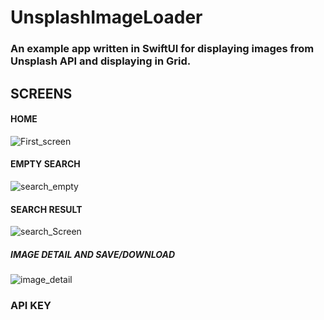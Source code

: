 # UnsplashImageLoader
### An example app written in SwiftUI for displaying images from Unsplash API and displaying in Grid.


## SCREENS

#### HOME
![First_screen](https://github.com/Gagan5278/UnsplashImageLoader/assets/2304583/c7da5481-dded-41cf-99d7-c335471047c6)

#### EMPTY SEARCH
![search_empty](https://github.com/Gagan5278/UnsplashImageLoader/assets/2304583/d5301b16-9308-4589-9ec9-15f7ee303634)

#### SEARCH RESULT
![search_Screen](https://github.com/Gagan5278/UnsplashImageLoader/assets/2304583/9918e566-a4a8-485e-8aaf-5624b4fa03a6)

##### IMAGE DETAIL AND SAVE/DOWNLOAD 
![image_detail](https://github.com/Gagan5278/UnsplashImageLoader/assets/2304583/a2ac5f63-87aa-4e6e-b6fb-1b83ab4deec2)

### API KEY
